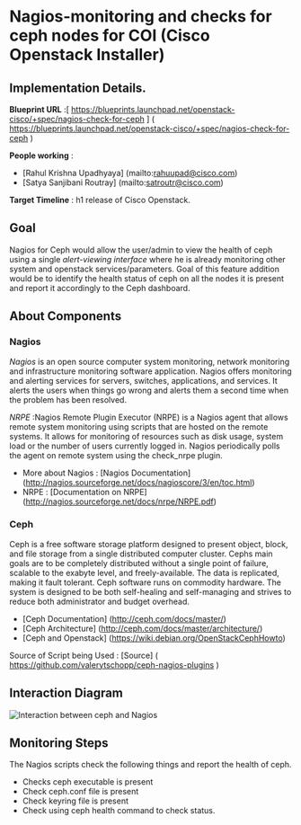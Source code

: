 # Nagios-monitoring and checks for ceph nodes for COI (Cisco Openstack Installer)

## Implementation Details.

**Blueprint URL** :[ https://blueprints.launchpad.net/openstack-cisco/+spec/nagios-check-for-ceph ] ( https://blueprints.launchpad.net/openstack-cisco/+spec/nagios-check-for-ceph )

**People working** :
* [Rahul Krishna Upadhyaya] (mailto:rahuupad@cisco.com) 
* [Satya Sanjibani Routray] (mailto:satroutr@cisco.com)

**Target Timeline** : h1 release of Cisco Openstack.

## Goal

Nagios for Ceph would allow the user/admin to view the health of ceph using a single _alert-viewing interface_ where he is already monitoring other system and openstack services/parameters. Goal of this feature addition would be to identify the health status of ceph on all the nodes it is present and report it accordingly to the Ceph dashboard.

## About Components

### Nagios 

*Nagios* is an open source computer system monitoring, network monitoring and infrastructure monitoring software application. Nagios offers monitoring and alerting services for servers, switches, applications, and services. It alerts the users when things go wrong and alerts them a second time when the problem has been resolved.

*NRPE* :Nagios Remote Plugin Executor (NRPE) is a Nagios agent that allows remote system monitoring using scripts that are hosted on the remote systems. It allows for monitoring of resources such as disk usage, system load or the number of users currently logged in. Nagios periodically polls the agent on remote system using the check_nrpe plugin.


* More about Nagios : [Nagios Documentation] (http://nagios.sourceforge.net/docs/nagioscore/3/en/toc.html)
* NRPE :  [Documentation on NRPE] (http://nagios.sourceforge.net/docs/nrpe/NRPE.pdf)

### Ceph

Ceph is a free software storage platform designed to present object, block, and file storage from a single distributed computer cluster. Cephs main goals are to be completely distributed without a single point of failure, scalable to the exabyte level, and freely-available. The data is replicated, making it fault tolerant. Ceph software runs on commodity hardware. The system is designed to be both self-healing and self-managing and strives to reduce both administrator and budget overhead.

* [Ceph Documentation] (http://ceph.com/docs/master/) 
* [Ceph Architecture] (http://ceph.com/docs/master/architecture/)
* [Ceph and Openstack] (https://wiki.debian.org/OpenStackCephHowto)

Source of Script being Used : [Source] ( https://github.com/valerytschopp/ceph-nagios-plugins )

## Interaction Diagram
![Interaction between ceph and Nagios](https://raw.github.com/rahuupad/Blueprints/master/images/Ceph_nagios_diag.png)

## Monitoring Steps
The Nagios scripts check the following things and report the health of ceph.

* Checks ceph executable is present
* Check ceph.conf file is present
* Check keyring file is present
* Check using ceph health command to check status.        
